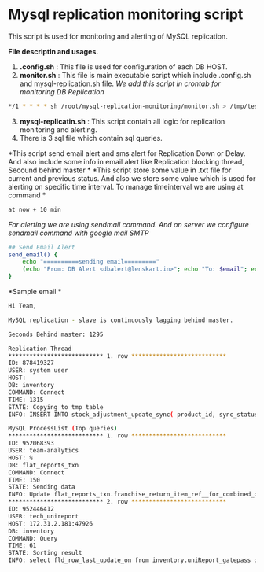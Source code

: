 # Mysql replication monitoring script
This script is used for monitoring and alerting of MySQL replication.

**File descriptin and usages.**
1. **.config.sh** : This file is used for configuration of each DB HOST. 
2. **monitor.sh** : This file is main executable script which include .config.sh and mysql-replication.sh file.
  *We add this script in crontab for monitoring DB Replication*
  ```bash
  */1 * * * * sh /root/mysql-replication-monitoring/monitor.sh > /tmp/test.txt
  ````
 3. **mysql-replicatin.sh** : This script contain all logic for replication monitoring and alerting. 
 4. There is 3 sql file which contain sql queries.
 
 *This script send email alert and sms alert for Replication Down or Delay. And also include some info in email alert like Replication blocking thread, Secound behind master *
 *This script store some value in .txt file for current and previous status. And also we store some value which is used for alerting on specific time interval. To manage timeinterval we are using at command *
 ```bash
 at now + 10 min
 ```
 
*For alerting we are using sendmail command. And on server we configure sendmail command with google mail SMTP*
```bash
## Send Email Alert
send_email() {
	echo "==========sending email========="
	(echo "From: DB Alert <dbalert@lenskart.in>"; echo "To: $email"; echo "Cc: ajeets@valyoo.in"; echo "Subject: $1 at $(date +"%Y-%m-%d %I:%M %p")"; echo "Content-Type: text/html"; echo "MIME-Version: 1.0"; echo ""; echo -e "$2";) | /usr/sbin/sendmail -t
}
```

*Sample email *
```bash
Hi Team,

MySQL replication - slave is continuously lagging behind master.

Seconds Behind master: 1295

Replication Thread
*************************** 1. row ***************************
ID: 878419327
USER: system user
HOST: 
DB: inventory
COMMAND: Connect
TIME: 1315
STATE: Copying to tmp table
INFO: INSERT INTO stock_adjustment_update_sync( product_id, sync_status ) SELECT DISTINCT (o.product_id), 'No' FROM `newOrdersFlow` o JOIN products p ON o.product_id = p.product_id WHERE o.product_id <50000000 AND o.created_at > DATE_SUB( CURDATE( ) , INTERVAL 1 DAY ) AND p.classification NOT IN ( 11356, 13287 ) AND p.product_id !='47552' and o.store_id = 4

MySQL ProcessList (Top queries)
*************************** 1. row ***************************
ID: 952068393
USER: team-analytics
HOST: %
DB: flat_reports_txn
COMMAND: Connect
TIME: 150
STATE: Sending data
INFO: Update flat_reports_txn.franchise_return_item_ref__for_combined_orders a, inventory.uw_orders b set a.`status` = b.shipment_status where a.item_id = b.item_id
*************************** 2. row ***************************
ID: 952446412
USER: tech_unireport
HOST: 172.31.2.181:47926
DB: inventory
COMMAND: Query
TIME: 61
STATE: Sorting result
INFO: select fld_row_last_update_on from inventory.uniReport_gatepass order by fld_row_last_update_on desc limit 1
```
